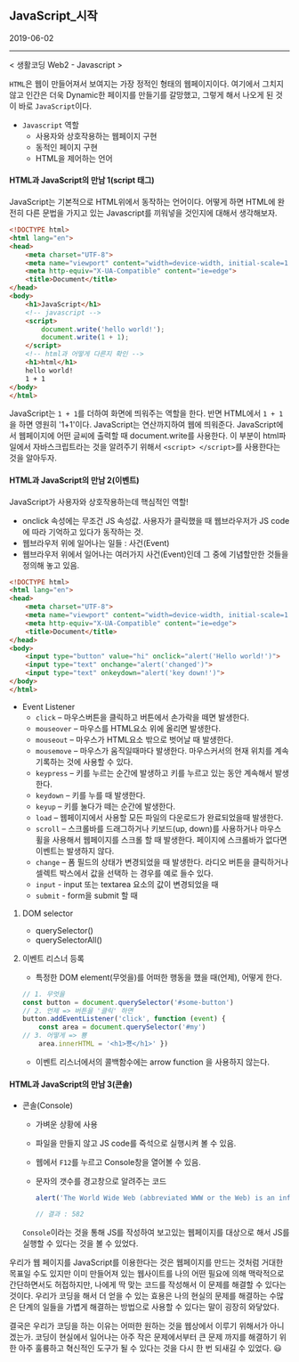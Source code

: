 ## JavaScript_시작



2019-06-02

----

< 생활코딩 Web2 - Javascript >

 `HTML`은 웹이 만들어져서 보여지는 가장 정적인 형태의 웹페이지이다. 여기에서 그치지 않고 인간은 더욱 Dynamic한 페이지를 만들기를 갈망했고, 그렇게 해서 나오게 된 것이 바로 `JavaScript`이다.  

* `Javascript` 역할
  - 사용자와 상호작용하는 웹페이지 구현
  - 동적인 페이지 구현
  - HTML을 제어하는 언어



#### HTML과 JavaScript의 만남 1(script 태그)

 JavaScript는 기본적으로 HTML위에서 동작하는 언어이다. 어떻게 하면 HTML에 완전히 다른 문법을 가지고 있는 Javascript를 끼워넣을 것인지에 대해서 생각해보자.

```html
<!DOCTYPE html>
<html lang="en">
<head>
    <meta charset="UTF-8">
    <meta name="viewport" content="width=device-width, initial-scale=1.0">
    <meta http-equiv="X-UA-Compatible" content="ie=edge">
    <title>Document</title>
</head>
<body>
    <h1>JavaScript</h1>
    <!-- javascript -->
    <script>
        document.write('hello world!');
        document.write(1 + 1);
    </script>
    <!-- html과 어떻게 다른지 확인 -->
    <h1>html</h1>
    hello world!
    1 + 1
</body>
</html>
```



 JavaScript는 `1 + 1`를 더하여 화면에 띄워주는 역할을 한다. 반면 HTML에서 `1 + 1`을 하면 영원히 '1+1'이다. JavaScript는 연산까지하여 웹에 띄워준다. JavaScript에서 웹페이지에 어떤 글씨에 출력할 때 document.write를 사용한다. 이 부분이 html파일에서 자바스크립트라는 것을 알려주기 위해서 `<script> </script>`를 사용한다는 것을 알아두자. 



#### HTML과 JavaScript의 만남 2(이벤트)

JavaScript가 사용자와 상호작용하는데 핵심적인 역할!

* onclick 속성에는 무조건 JS 속성값. 사용자가 클릭했을 때 웹브라우저가 JS code에 따라 기억하고 있다가 동작하는 것.
* 웹브라우저 위에 일어나는 일들 : 사건(Event)
* 웹브라우저 위에서 일어나는 여러가지 사건(Event)인데 그 중에 기념할만한 것들을 정의해 놓고 있음. 

```html
<!DOCTYPE html>
<html lang="en">
<head>
    <meta charset="UTF-8">
    <meta name="viewport" content="width=device-width, initial-scale=1.0">
    <meta http-equiv="X-UA-Compatible" content="ie=edge">
    <title>Document</title>
</head>
<body>
    <input type="button" value="hi" onclick="alert('Hello world!')">
    <input type="text" onchange="alert('changed')">
    <input type="text" onkeydown="alert('key down!')">
</body>
</html>
```



* Event Listener
  * `click` – 마우스버튼을 클릭하고 버튼에서 손가락을 떼면 발생한다. 
  * `mouseover` – 마우스를 HTML요소 위에 올리면 발생한다. 
  * `mouseout` – 마우스가 HTML요소 밖으로 벗어날 때 발생한다. 
  * `mousemove` – 마우스가 움직일때마다 발생한다. 마우스커서의 현재 위치를 계속 기록하는 것에 사용할 수 있다. 
  * `keypress` – 키를 누르는 순간에 발생하고 키를 누르고 있는 동안 계속해서 발생한다.
  * `keydown` – 키를 누를 때 발생한다.
  * `keyup` – 키를 눌다가 떼는 순간에 발생한다.
  * `load` – 웹페이지에서 사용할 모든 파일의 다운로드가 완료되었을때 발생한다. 
  * `scroll` – 스크롤바를 드래그하거나 키보드(up, down)를 사용하거나 마우스 휠을 사용해서 웹페이지를 스크롤 할 때 발생한다. 페이지에 스크롤바가 없다면 이벤트는 발생하지 않다. 
  * `change` – 폼 필드의 상태가 변경되었을 때 발생한다. 라디오 버튼을 클릭하거나 셀렉트 박스에서 값을 선택하 는 경우를 예로 들수 있다. 
  * `input` - input 또는 textarea 요소의 값이 변경되었을 때 
  * `submit` - form을 submit 할 때



1. DOM selector 

   * querySelector() 
   * querySelectorAll()

2. 이벤트 리스너 등록 

   * 특정한 DOM element(무엇을)를 어떠한 행동을 했을 때(언제), 어떻게 한다.

   ```javascript
   // 1. 무엇을 
   const button = document.querySelector('#some-button')
   // 2. 언제 => 버튼을 '클릭' 하면 
   button.addEventListener('click', function (event) {    
       const area = document.querySelector('#my')    
   // 3. 어떻게 => 뿅    
       area.innerHTML = '<h1>뿅</h1>' })
   ```

   * 이벤트 리스너에서의 콜백함수에는 arrow function 을 사용하지 않는다. 



#### HTML과 JavaScript의 만남 3(콘솔)

* 콘솔(Console)

  * 가벼운 상황에 사용

  * 파일을 만들지 않고 JS code를 즉석으로 실행시켜 볼 수 있음.

  * 웹에서 `F12`를 누르고 Console창을 열어볼 수 있음. 

  * 문자의 갯수를 경고창으로 알려주는 코드

    ```javascript
    alert('The World Wide Web (abbreviated WWW or the Web) is an information space where documents and other web resources are identified by Uniform Resource Locators (URLs), interlinked by hypertext links, and can be accessed via the Internet.[1] English scientist Tim Berners-Lee invented the World Wide Web in 1989. He wrote the first web browser computer program in 1990 while employed at CERN in Switzerland.[2][3] The Web browser was released outside of CERN in 1991, first to other research institutions starting in January 1991 and to the general public on the Internet in August 1991.'.length)
    
    // 결과 : 582
    ```

   `Console`이라는 것을 통해 JS를 작성하여 보고있는 웹페이지를 대상으로 해서 JS를 실행할 수 있다는 것을 볼 수 있었다. 

 우리가 웹 페이지를 JavaScript를 이용한다는 것은 웹페이지를 만드는 것처럼 거대한 목표일 수도 있지만 이미 만들어져 있는 웹사이트를 나의 어떤 필요에 의해 맥락적으로 간단하면서도 허접하지만, 나에게 딱 맞는 코드를 작성해서 이 문제를 해결할 수 있다는 것이다. 우리가 코딩을 해서 더 얻을 수 있는 효용은 나의 현실의 문제를 해결하는 수많은 단계의 일들을 가볍게 해결하는 방법으로 사용할 수 있다는 말이 굉장히 와닿았다.

 결국은 우리가 코딩을 하는 이유는 어떠한 원하는 것을 웹상에서 이루기 위해서가 아니겠는가. 코딩이 현실에서 일어나는 아주 작은 문제에서부터 큰 문제 까지를  해결하기 위한 아주 훌륭하고 혁신적인 도구가 될 수 있다는 것을 다시 한 번 되새길 수 있었다. :smiley: